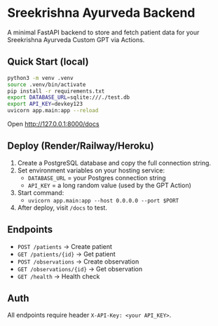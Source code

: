 # Sreekrishna Ayurveda Backend

A minimal FastAPI backend to store and fetch patient data for your Sreekrishna Ayurveda Custom GPT via Actions.

## Quick Start (local)

```bash
python3 -m venv .venv
source .venv/bin/activate
pip install -r requirements.txt
export DATABASE_URL=sqlite:///./test.db
export API_KEY=devkey123
uvicorn app.main:app --reload
```

Open http://127.0.0.1:8000/docs

## Deploy (Render/Railway/Heroku)

1. Create a PostgreSQL database and copy the full connection string.
2. Set environment variables on your hosting service:
   - `DATABASE_URL` = your Postgres connection string
   - `API_KEY` = a long random value (used by the GPT Action)
3. Start command:
   - `uvicorn app.main:app --host 0.0.0.0 --port $PORT`
4. After deploy, visit `/docs` to test.

## Endpoints
- `POST /patients` → Create patient
- `GET /patients/{id}` → Get patient
- `POST /observations` → Create observation
- `GET /observations/{id}` → Get observation
- `GET /health` → Health check

## Auth
All endpoints require header `X-API-Key: <your API_KEY>`.
